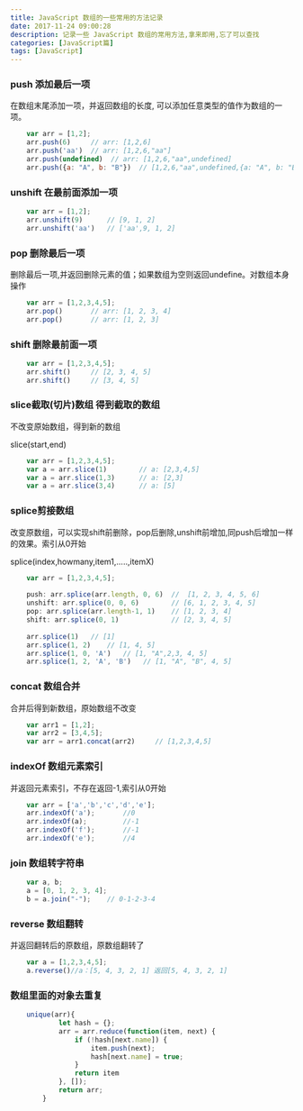 ```yaml
---
title: JavaScript 数组的一些常用的方法记录
date: 2017-11-24 09:00:28
description: 记录一些 JavaScript 数组的常用方法,拿来即用,忘了可以查找
categories: [JavaScript篇]
tags: [JavaScript]
---
```

<!-- more -->
### push 添加最后一项

在数组末尾添加一项，并返回数组的长度, 可以添加任意类型的值作为数组的一项。

``` javascript
    var arr = [1,2];
    arr.push(6)     // arr: [1,2,6]
    arr.push('aa')  // arr: [1,2,6,"aa"]
    arr.push(undefined)  // arr: [1,2,6,"aa",undefined]
    arr.push({a: "A", b: "B"})  // [1,2,6,"aa",undefined,{a: "A", b: "B"}]
```

### unshift 在最前面添加一项

``` javascript
    var arr = [1,2];
    arr.unshift(9)      // [9, 1, 2]
    arr.unshift('aa')   // ['aa',9, 1, 2]
```

### pop 删除最后一项

删除最后一项,并返回删除元素的值；如果数组为空则返回undefine。对数组本身操作

``` javascript
    var arr = [1,2,3,4,5];
    arr.pop()       // arr: [1, 2, 3, 4]
    arr.pop()       // arr: [1, 2, 3]
```

### shift 删除最前面一项

``` javascript
    var arr = [1,2,3,4,5];
    arr.shift()     // [2, 3, 4, 5]
    arr.shift()     // [3, 4, 5]
```

### slice截取(切片)数组 得到截取的数组

不改变原始数组，得到新的数组

slice(start,end)

``` javascript
    var arr = [1,2,3,4,5];
    var a = arr.slice(1)        // a: [2,3,4,5]
    var a = arr.slice(1,3)      // a: [2,3]
    var a = arr.slice(3,4)      // a: [5]
```


### splice剪接数组

改变原数组，可以实现shift前删除，pop后删除,unshift前增加,同push后增加一样的效果。索引从0开始

splice(index,howmany,item1,.....,itemX)

``` javascript
    var arr = [1,2,3,4,5];
    
    push: arr.splice(arr.length, 0, 6)  //  [1, 2, 3, 4, 5, 6]
    unshift: arr.splice(0, 0, 6)        // [6, 1, 2, 3, 4, 5]
    pop: arr.splice(arr.length-1, 1)    // [1, 2, 3, 4]
    shift: arr.splice(0, 1)             // [2, 3, 4, 5]
    
    arr.splice(1)   // [1]
    arr.splice(1, 2)    // [1, 4, 5]
    arr.splice(1, 0, 'A')   // [1, "A",2,3, 4, 5]
    arr.splice(1, 2, 'A', 'B')   // [1, "A", "B", 4, 5]
```

### concat 数组合并

合并后得到新数组，原始数组不改变

``` javascript
    var arr1 = [1,2];
    var arr2 = [3,4,5];
    var arr = arr1.concat(arr2)     // [1,2,3,4,5]
```

### indexOf 数组元素索引

并返回元素索引，不存在返回-1,索引从0开始

``` javascript
    var arr = ['a','b','c','d','e']; 
    arr.indexOf('a');       //0
    arr.indexOf(a);         //-1
    arr.indexOf('f');       //-1
    arr.indexOf('e');       //4
```

### join 数组转字符串

``` javascript
    var a, b;
    a = [0, 1, 2, 3, 4];
    b = a.join("-");    // 0-1-2-3-4
```


### reverse 数组翻转

并返回翻转后的原数组，原数组翻转了

``` javascript
    var a = [1,2,3,4,5]; 
    a.reverse()//a：[5, 4, 3, 2, 1] 返回[5, 4, 3, 2, 1]
```

### 数组里面的对象去重复
``` javascript
    unique(arr){
            let hash = {};
            arr = arr.reduce(function(item, next) {
                if (!hash[next.name]) {
                    item.push(next);
                    hash[next.name] = true;
                }
                return item
            }, []);
            return arr;
        }
```
